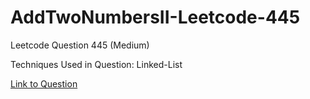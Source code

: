 # AddTwoNumbersII-Leetcode-445

Leetcode Question 445 (Medium)

Techniques Used in Question:
Linked-List

[Link to Question](https://leetcode.com/problems/add-two-numbers-ii/)
